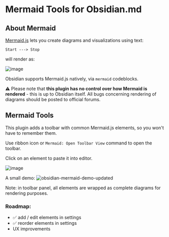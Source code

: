 # Mermaid Tools for Obsidian.md
## About Mermaid
[Mermaid.js](https://mermaid-js.github.io) lets you create diagrams and visualizations using text:

```
Start ---> Stop
```

will render as:

![image](https://user-images.githubusercontent.com/36126057/205342377-80dfeb9d-d720-4efd-8102-5a737a23ba89.png)

Obsidian supports Mermaid.js natively, via `mermaid` codeblocks.

⚠️ Please note that **this plugin has no control over how Mermaid is rendered** - this is up to Obsidian itself. All bugs concerning rendering of diagrams should be posted to official forums.


## Mermaid Tools
This plugin adds a toolbar with common Mermaid.js elements, so you won't have to remember them.

Use ribbon icon or `Mermaid: Open Toolbar View` command to open the toolbar.

Click on an element to paste it into editor.

![image](https://user-images.githubusercontent.com/36126057/205342717-a454097b-280e-4407-8029-a47fc45a80c8.png)

A small demo:
![obsidian-mermaid-demo-updated](https://user-images.githubusercontent.com/36126057/214052070-780d4aab-6325-4729-b07b-836b395160fc.gif)



Note: in toolbar panel, all elements are wrapped as complete diagrams for rendering purposes.

### Roadmap:
- ✅ add / edit elements in settings
- ✅ reorder elements in settings
- UX improvements
